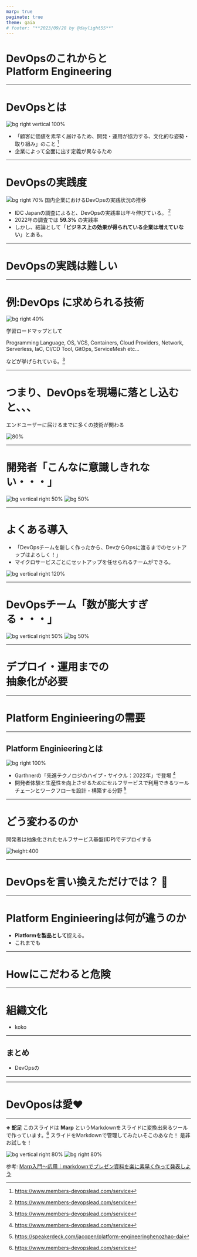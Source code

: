 ```yaml
---
marp: true
paginate: true
theme: gaia
# footer: "**2023/09/28 by @daylight55**"
---
```


<!--
_class: lead
-->
# DevOpsのこれからと<br>Platform Engineering

---

# DevOpsとは
![bg right vertical 100% ](../img/devops/devops.png)


- 「顧客に価値を素早く届けるため、開発・運用が協力する、文化的な姿勢・取り組み」のこと [^1]
- 企業によって全面に出す定義が異なるため

[^1]: https://www.members-devopslead.com/service

---

# DevOpsの実践度

![bg right 70% 国内企業におけるDevOpsの実践状況の推移](../img/devops/devops_graph.png)

-  IDC Japanの調査によると、DevOpsの実践率は年々伸びている。 [^1]
- 2022年の調査では **59.3%** の実践率
- しかし、結論として「**ビジネス上の効果が得られている企業は増えていない**」とある。

[^1]: https://www.idc.com/getdoc.jsp?containerId=prJPJ49999523

---

<!--
_class: lead
-->
# DevOpsの**実践**は難しい

---

# 例:DevOps に求められる技術
![bg right 40%](../img/devops/devops_roadmap.png)

学習ロードマップとして

Programming Language, OS, VCS, Containers, Cloud Providers, Network, Serverless, IaC, CI/CD Tool, GitOps, ServiceMesh etc...

などが挙げられている。[^1]

[^1]: https://roadmap.sh/devops

---

# つまり、DevOpsを現場に落とし込むと、、、

エンドユーザーに届けるまでに多くの技術が関わる

![80%](../img/devops/devops_into_organization.drawio.svg)

---
<!--
_class: lead
-->
# 開発者「こんなに意識しきれない・・・」

![bg vertical right 50% ](../img/devops/sick_noiroze_man.png)
![bg 50% ](../img/devops/sick_noiroze_woman.png)

---
# よくある導入

- 「DevOpsチームを新しく作ったから、DevからOpsに渡るまでのセットアップはよろしく！」
- マイクロサービスごとにセットアップを任せられるチームができる。

![bg vertical right 120%](../img/devops/devops_antipattern_1.png)

---
<!--
_class: lead
-->
# DevOpsチーム「数が膨大すぎる・・・」

![bg vertical right 50% ](../img/devops/sick_noiroze_man.png)
![bg 50% ](../img/devops/sick_noiroze_woman.png)

---

<!--
_class: lead
-->
# デプロイ・運用までの<br>抽象化が必要

---

<!--
_class: lead
-->
# **Platform Enginieering**の需要

---

## Platform Enginieeringとは

![bg right 100%](../img/devops/platform_engineering_gartner.png)

- Garthnerの「先進テクノロジのハイプ・サイクル：2022年」で登場 [^1]
- 開発者体験と生産性を向上させるためにセルフサービスで利用できるツールチェーンとワークフローを設計・構築する分野 [^2]

[^1]: https://www.gartner.co.jp/ja/newsroom/press-releases/pr-20220816
[^2]: https://speakerdeck.com/jacopen/platform-engineeringhenozhao-dai

---

# どう変わるのか
開発者は抽象化されたセルフサービス基盤(IDP)でデプロイする

![height:400](../img/devops/platform_into_organization.drawio.svg)

---


<!--
_class: lead
-->
# DevOpsを言い換えただけでは？ 🧐

---
# Platform Enginieeringは何が違うのか

- **Platformを製品として**捉える。
- これまでも

---

# Howにこだわると危険

---

<!--
_class: lead
-->

# 組織文化

- koko

---

## まとめ

- DevOpsの

---

<!-- # 「やりたいことなんてない。これから見つけられるかどうかもわからない。でもみんながやりたいことがあるならそれを援護することはできる」

*SHIROBAKO ©「SHIROBAKO」製作委員*

![opacity:.4　bg cover](../img/devops/shirobako_support.jpg) -->

---

<!--
_class: lead
-->

# DevOposは愛❤️

---

**※ 蛇足**
このスライドは **Marp** というMarkdownをスライドに変換出来るツールで作っています。[^1]
スライドをMarkdownで管理してみたいそこのあなた！
是非お試しを！

[^1]: https://marp.app/

![bg vertical right 80%](../img/slide_repo.png)
![bg right 80%](../img/slide_actions.png)

参考: [Marp入門〜応用｜markdownでプレゼン資料を楽に素早く作って発表しよう](https://zenn.dev/cota_hu/books/marp-beginner-advanced)